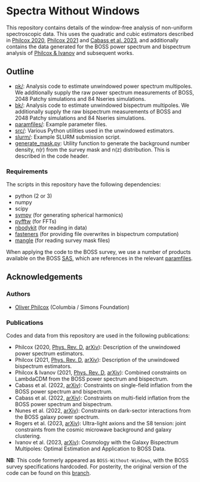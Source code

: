 # Spectra Without Windows

This repository contains details of the window-free analysis of non-uniform spectroscopic data. This uses the quadratic and cubic estimators described in [Philcox 2020](https://arxiv.org/abs/2012.09389), [Philcox 2021](https://arxiv.org/abs/2107.06287) and [Cabass et al. 2023](in-prep), and additionally contains the data generated for the BOSS power spectrum and bispectrum analysis of [Philcox & Ivanov](https://arxiv.org/abs/2112.04515) and subsequent works.

## Outline
- [pk/](pk): Analysis code to estimate unwindowed power spectrum multipoles. We additionally supply the raw power spectrum measurements of BOSS, 2048 Patchy simulations and 84 Nseries simulations.
- [bk/](bk): Analysis code to estimate unwindowed bispectrum multipoles. We additionally supply the raw bispectrum measurements of BOSS and 2048 Patchy simulations and 84 Nseries simulations.
- [paramfiles/](paramfiles): Example parameter files.
- [src/](src): Various Python utilities used in the unwindowed estimators.
- [slurm/](slurm): Example SLURM submission script.
- [generate_mask.py](generate_mask.py): Utility function to generate the background number density, n(r) from the survey mask and n(z) distribution. This is described in the code header.

### Requirements
The scripts in this repository have the following dependencies:
- python (2 or 3)
- numpy
- scipy
- [sympy](https://www.sympy.org/en/index.html) (for generating spherical harmonics)
- [pyfftw](https://github.com/pyFFTW/pyFFTW) (for FFTs)
- [nbodykit](https://nbodykit.readthedocs.io/en/latest/) (for reading in data)
- [fasteners](https://pypi.org/project/fasteners/) (for providing file overwrites in bispectrum computation)
- [mangle](https://github.com/mollyswanson/manglepy) (for reading survey mask files)

When applying the code to the BOSS survey, we use a number of products available on the BOSS [SAS](https://data.sdss.org/sas/dr12/boss/lss/), which are references in the relevant [paramfiles](paramfiles).

## Acknowledgements

### Authors
- [Oliver Philcox](mailto:ohep2@cantab.ac.uk) (Columbia / Simons Foundation)

### Publications
Codes and data from this repository are used in the following publications:

- Philcox (2020, [Phys. Rev. D](https://journals.aps.org/prd/abstract/10.1103/PhysRevD.103.103504), [arXiv](https://arxiv.org/abs/2012.09389)): Description of the unwindowed power spectrum estimators.
- Philcox (2021, [Phys. Rev. D](https://doi.org/10.1103/PhysRevD.104.123529), [arXiv](https://arxiv.org/abs/2107.06287)): Description of the unwindowed bispectrum estimators.
- Philcox & Ivanov (2021, [Phys. Rev. D](https://doi.org/10.1103/PhysRevD.105.043517), [arXiv](https://arxiv.org/abs/2112.04515)): Combined constraints on LambdaCDM from the BOSS power spectrum and bispectrum.
- Cabass et al. (2022, [arXiv](https://arxiv.org/abs/2201.07238)): Constraints on single-field inflation from the BOSS power spectrum and bispectrum.
- Cabass et al. (2022, [arXiv](https://arxiv.org/abs/2204.01781)): Constraints on multi-field inflation from the BOSS power spectrum and bispectrum.
- Nunes et al. (2022, [arXiv](https://arxiv.org/abs/2203.08093)): Constraints on dark-sector interactions from the BOSS galaxy power spectrum.
- Rogers et al. (2023, [arXiv](https://arxiv.org/abs/2301.08361)): Ultra-light axions and the S8 tension: joint constraints from the cosmic microwave background and galaxy clustering.
- Ivanov et al. (2023, [arXiv](https://arxiv.org/abs/2302.04414)): Cosmology with the Galaxy Bispectrum Multipoles: Optimal Estimation and Application to BOSS Data.

**NB**: This code formerly appeared as ``BOSS-Without-Windows``, with the BOSS survey specifications hardcoded. For posterity, the original version of the code can be found on this [branch](https://github.com/oliverphilcox/Spectra-Without-Windows/tree/boss-specific-code).
